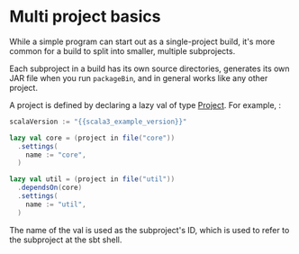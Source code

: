 
  [Basic-Def]: Basic-Def.html
  [Scopes]: Scopes.html
  [Directories]: Directories.html
  [Organizing-Build]: Organizing-Build.html

Multi project basics
====================

While a simple program can start out as a single-project build,
it's more common for a build to split into smaller, multiple subprojects.

Each subproject in a build has its own source directories, generates
its own JAR file when you run `packageBin`, and in general works like any
other project.

A project is defined by declaring a lazy val of type
[Project](../../api/sbt/Project.html). For example, :

```scala
scalaVersion := "{{scala3_example_version}}"

lazy val core = (project in file("core"))
  .settings(
    name := "core",
  )

lazy val util = (project in file("util"))
  .dependsOn(core)
  .settings(
    name := "util",
  )
```

The name of the val is used as the subproject's ID, which
is used to refer to the subproject at the sbt shell.
